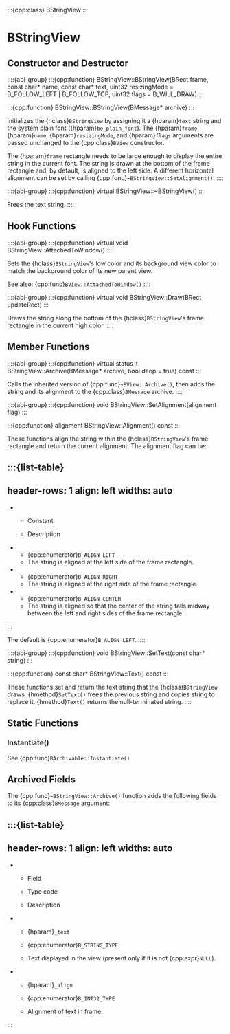 :::{cpp:class} BStringView
:::

# BStringView

## Constructor and Destructor

::::{abi-group}
:::{cpp:function} BStringView::BStringView(BRect frame, const char* name, const char* text, uint32 resizingMode = B_FOLLOW_LEFT | B_FOLLOW_TOP, uint32 flags = B_WILL_DRAW)
:::

:::{cpp:function} BStringView::BStringView(BMessage* archive)
:::

Initializes the {hclass}`BStringView` by assigning it a {hparam}`text`
string and the system plain font ({hparam}`be_plain_font`). The
{hparam}`frame`, {hparam}`name`, {hparam}`resizingMode`, and
{hparam}`flags` arguments are passed unchanged to the {cpp:class}`BView`
constructor.

The {hparam}`frame` rectangle needs to be large enough to display the
entire string in the current font. The string is drawn at the bottom of the
frame rectangle and, by default, is aligned to the left side. A different
horizontal alignment can be set by calling
{cpp:func}`~BStringView::SetAlignment()`.
::::

::::{abi-group}
:::{cpp:function} virtual BStringView::~BStringView()
:::

Frees the text string.
::::

## Hook Functions

::::{abi-group}
:::{cpp:function} virtual void BStringView::AttachedToWindow()
:::

Sets the {hclass}`BStringView`'s low color and its background view color
to match the background color of its new parent view.

See also: {cpp:func}`BView::AttachedToWindow()`
::::

::::{abi-group}
:::{cpp:function} virtual void BStringView::Draw(BRect updateRect)
:::

Draws the string along the bottom of the {hclass}`BStringView`'s frame
rectangle in the current high color.
::::

## Member Functions

::::{abi-group}
:::{cpp:function} virtual status_t BStringView::Archive(BMessage* archive, bool deep = true) const
:::

Calls the inherited version of {cpp:func}`~BView::Archive()`, then adds
the string and its alignment to the {cpp:class}`BMessage` archive.
::::

::::{abi-group}
:::{cpp:function} void BStringView::SetAlignment(alignment flag)
:::

:::{cpp:function} alignment BStringView::Alignment() const
:::

These functions align the string within the {hclass}`BStringView`'s frame
rectangle and return the current alignment. The alignment flag can be:

:::{list-table}
---
header-rows: 1
align: left
widths: auto
---
-
	- Constant

	- Description

-
	- {cpp:enumerator}`B_ALIGN_LEFT`
	- The string is aligned at the left side of the frame rectangle.
-
	- {cpp:enumerator}`B_ALIGN_RIGHT`
	- The string is aligned at the right side of the frame rectangle.
-
	- {cpp:enumerator}`B_ALIGN_CENTER`
	- The string is aligned so that the center of the string falls midway
		between the left and right sides of the frame rectangle.

:::

The default is {cpp:enumerator}`B_ALIGN_LEFT`.
::::

::::{abi-group}
:::{cpp:function} void BStringView::SetText(const char* string)
:::

:::{cpp:function} const char* BStringView::Text() const
:::

These functions set and return the text string that the
{hclass}`BStringView` draws. {hmethod}`SetText()` frees the previous string
and copies string to replace it. {hmethod}`Text()` returns the
null-terminated string.
::::

## Static Functions

### Instantiate()

See {cpp:func}`BArchivable::Instantiate()`

## Archived Fields

The {cpp:func}`~BStringView::Archive()` function adds the following fields
to its {cpp:class}`BMessage` argument:

:::{list-table}
---
header-rows: 1
align: left
widths: auto
---
-
	- Field

	- Type code

	- Description

-
	- {hparam}`_text`

	- {cpp:enumerator}`B_STRING_TYPE`

	- Text displayed in the view (present only if it is not {cpp:expr}`NULL`).

-
	- {hparam}`_align`

	- {cpp:enumerator}`B_INT32_TYPE`

	- Alignment of text in frame.


:::
